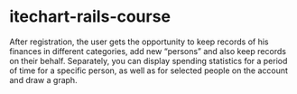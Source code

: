 # itechart-rails-course

After registration, the user gets the opportunity to keep records of his finances in different categories, add new “persons” and also keep records on their behalf. Separately, you can display spending statistics for a period of time for a specific person, as well as for selected people on the account and draw a graph.
